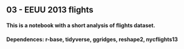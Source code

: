 ## 03 - EEUU 2013 flights

#### This is a notebook with a short analysis of flights dataset.

#### **Dependences:** r-base, tidyverse, ggridges, reshape2, nycflights13

